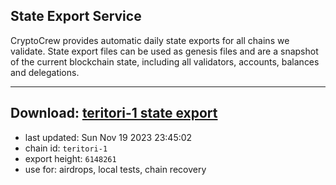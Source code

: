 ## State Export Service
CryptoCrew provides automatic daily state exports for all chains we validate. State export files can be used as genesis files and are a snapshot of the current blockchain state, including all validators, accounts, balances and delegations.

---
**Download: [teritori-1 state export](https://dl.ccvalidators.com/SERVICE/teritori/teritori-1_export_6148261.json)**
---

- last updated: Sun Nov 19 2023 23:45:02
- chain id: `teritori-1`
- export height: `6148261`
- use for: airdrops, local tests, chain recovery
